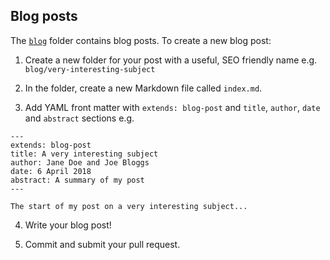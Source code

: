 ## Blog posts

The [`blog`](blog) folder contains blog posts. To create a new blog post:

1. Create a new folder for your post with a useful, SEO friendly name e.g. `blog/very-interesting-subject`

2. In the folder, create a new Markdown file called `index.md`.

3. Add YAML front matter with `extends: blog-post` and `title`, `author`, `date` and `abstract` sections e.g.

```
---
extends: blog-post
title: A very interesting subject
author: Jane Doe and Joe Bloggs
date: 6 April 2018
abstract: A summary of my post
---

The start of my post on a very interesting subject...
```

4. Write your blog post!

5. Commit and submit your pull request.
